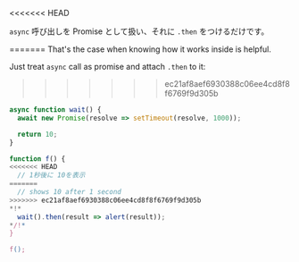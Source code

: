 
<<<<<<< HEAD

`async` 呼び出しを Promise として扱い、それに `.then` をつけるだけです。

=======
That's the case when knowing how it works inside is helpful.

Just treat `async` call as promise and attach `.then` to it:
>>>>>>> ec21af8aef6930388c06ee4cd8f8f6769f9d305b
```js run
async function wait() {
  await new Promise(resolve => setTimeout(resolve, 1000));

  return 10;
}

function f() {
<<<<<<< HEAD
  // 1秒後に 10を表示
=======
  // shows 10 after 1 second
>>>>>>> ec21af8aef6930388c06ee4cd8f8f6769f9d305b
*!*
  wait().then(result => alert(result));
*/!*
}

f();
```
